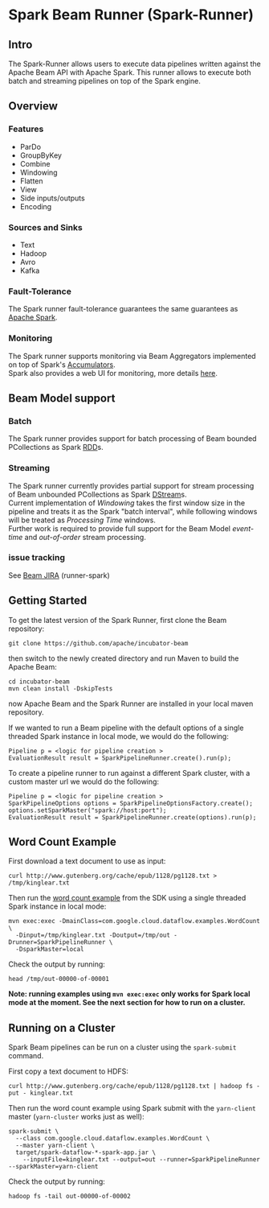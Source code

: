 Spark Beam Runner (Spark-Runner)
================================

## Intro

The Spark-Runner allows users to execute data pipelines written against the Apache Beam API
with Apache Spark. This runner allows to execute both batch and streaming pipelines on top of the Spark engine.

## Overview

### Features

- ParDo
- GroupByKey
- Combine
- Windowing
- Flatten
- View
- Side inputs/outputs
- Encoding

### Sources and Sinks

- Text
- Hadoop
- Avro
- Kafka

### Fault-Tolerance

The Spark runner fault-tolerance guarantees the same guarantees as [Apache Spark](http://spark.apache.org/).

### Monitoring

The Spark runner supports monitoring via Beam Aggregators implemented on top of Spark's [Accumulators](http://spark.apache.org/docs/latest/programming-guide.html#accumulators).  
Spark also provides a web UI for monitoring, more details [here](http://spark.apache.org/docs/latest/monitoring.html).

## Beam Model support

### Batch

The Spark runner provides support for batch processing of Beam bounded PCollections as Spark [RDD](http://spark.apache.org/docs/latest/programming-guide.html#resilient-distributed-datasets-rdds)s.

### Streaming

The Spark runner currently provides partial support for stream processing of Beam unbounded PCollections as Spark [DStream](http://spark.apache.org/docs/latest/streaming-programming-guide.html#discretized-streams-dstreams)s.  
Current implementation of *Windowing* takes the first window size in the pipeline and treats it as the Spark "batch interval", while following windows will be treated as *Processing Time* windows.  
Further work is required to provide full support for the Beam Model *event-time* and *out-of-order* stream processing.

### issue tracking

See [Beam JIRA](https://issues.apache.org/jira/browse/BEAM) (runner-spark)


## Getting Started

To get the latest version of the Spark Runner, first clone the Beam repository:

    git clone https://github.com/apache/incubator-beam

    
then switch to the newly created directory and run Maven to build the Apache Beam:

    cd incubator-beam
    mvn clean install -DskipTests

now Apache Beam and the Spark Runner are installed in your local maven repository.

If we wanted to run a Beam pipeline with the default options of a single threaded Spark
instance in local mode, we would do the following:

    Pipeline p = <logic for pipeline creation >
    EvaluationResult result = SparkPipelineRunner.create().run(p);

To create a pipeline runner to run against a different Spark cluster, with a custom master url we
would do the following:

    Pipeline p = <logic for pipeline creation >
    SparkPipelineOptions options = SparkPipelineOptionsFactory.create();
    options.setSparkMaster("spark://host:port");
    EvaluationResult result = SparkPipelineRunner.create(options).run(p);

## Word Count Example

First download a text document to use as input:

    curl http://www.gutenberg.org/cache/epub/1128/pg1128.txt > /tmp/kinglear.txt

Then run the [word count example][wc] from the SDK using a single threaded Spark instance
in local mode:

    mvn exec:exec -DmainClass=com.google.cloud.dataflow.examples.WordCount \
      -Dinput=/tmp/kinglear.txt -Doutput=/tmp/out -Drunner=SparkPipelineRunner \
      -DsparkMaster=local

Check the output by running:

    head /tmp/out-00000-of-00001

__Note: running examples using `mvn exec:exec` only works for Spark local mode at the
moment. See the next section for how to run on a cluster.__

[wc]: https://github.com/apache/incubator-beam/blob/master/examples/src/main/java/com/google/cloud/dataflow/examples/WordCount.java
## Running on a Cluster

Spark Beam pipelines can be run on a cluster using the `spark-submit` command.

First copy a text document to HDFS:

    curl http://www.gutenberg.org/cache/epub/1128/pg1128.txt | hadoop fs -put - kinglear.txt

Then run the word count example using Spark submit with the `yarn-client` master
(`yarn-cluster` works just as well):

    spark-submit \
      --class com.google.cloud.dataflow.examples.WordCount \
      --master yarn-client \
      target/spark-dataflow-*-spark-app.jar \
        --inputFile=kinglear.txt --output=out --runner=SparkPipelineRunner --sparkMaster=yarn-client

Check the output by running:

    hadoop fs -tail out-00000-of-00002
